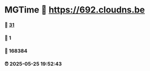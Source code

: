 # MGTime :link: https://692.cloudns.be 
### :page_facing_up: [31](https://692.cloudns.be/tag.html) 
### :speech_balloon: 1 
### :hibiscus: 168384 
### :alarm_clock: 2025-05-25 19:52:43 

